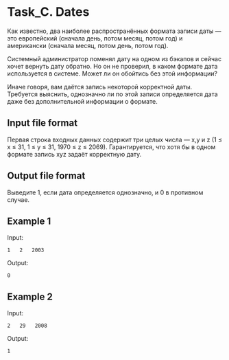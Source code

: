 # Task_C. Dates

Как известно, два наиболее распространённых формата записи даты — это европейский (сначала день, потом месяц, потом год) и американски (сначала месяц, потом день, потом год).

Системный администратор поменял дату на одном из бэкапов и сейчас хочет вернуть дату обратно. Но он не проверил, в каком формате дата используется в системе. Может ли он обойтись без этой информации?

Иначе говоря, вам даётся запись некоторой корректной даты. Требуется выяснить, однозначно ли по этой записи определяется дата даже без дополнительной информации о формате.

## Input file format

Первая строка входных данных содержит три целых числа — x,y и z (1 ≤ x ≤ 31, 1 ≤ y ≤ 31, 1970 ≤ z ≤ 2069). Гарантируется, что хотя бы в одном формате запись xyz задаёт корректную дату.

## Output file format

Выведите 1, если дата определяется однозначно, и 0 в противном случае.

## Example 1

Input:

    1   2   2003

Output:

    0

## Example 2

Input:

    2   29   2008

Output:

    1
